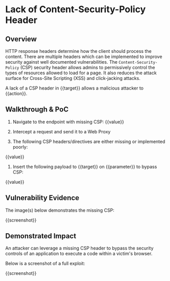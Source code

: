 # Lack of Content-Security-Policy Header

## Overview

HTTP response headers determine how the client should process the content. There are multiple headers which can be implemented to improve security against well documented vulnerabilities. The `Content-Security-Policy` (CSP) security header allows admins to permissively control the types of resources allowed to load for a page. It also reduces the attack surface for Cross-Site Scripting (XSS) and click-jacking attacks.

A lack of a CSP header in {{target}} allows a malicious attacker to {{action}}.

## Walkthrough & PoC

1. Navigate to the endpoint with missing CSP: {{value}}

1. Intercept a request and send it to a Web Proxy

1. The following CSP headers/directives are either missing or implemented poorly:

{{value}}

1. Insert the following payload to {{target}} on {{parameter}} to bypass CSP:

{{value}}

## Vulnerability Evidence

The image(s) below demonstrates the missing CSP:

{{screenshot}}

## Demonstrated Impact

An attacker can leverage a missing CSP header to bypass the security controls of an application to execute a code within a victim's browser.

Below is a screenshot of a full exploit:

{{screenshot}}
